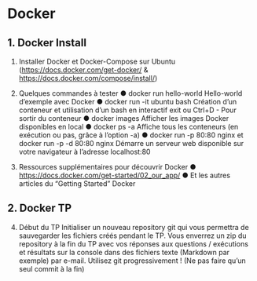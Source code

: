 # Docker

## 1. Docker Install

1. Installer Docker et Docker-Compose sur Ubuntu (https://docs.docker.com/get-docker/ &
   https://docs.docker.com/compose/install/)

2. Quelques commandes à tester
   ● docker run hello-world
   Hello-world d’exemple avec Docker
   ● docker run -it ubuntu bash
   Création d’un conteneur et utilisation d’un bash en interactif
   exit ou Ctrl+D - Pour sortir du conteneur
   ● docker images
   Afficher les images Docker disponibles en local
   ● docker ps -a
   Affiche tous les conteneurs (en exécution ou pas, grâce à l’option -a)
   ● docker run -p 80:80 nginx et docker run -p -d 80:80 nginx
   Démarre un serveur web disponible sur votre navigateur à l’adresse
   localhost:80

3. Ressources supplémentaires pour découvrir Docker
   ● https://docs.docker.com/get-started/02_our_app/
   ● Et les autres articles du “Getting Started” Docker

## 2. Docker TP

4. Début du TP
   Initialiser un nouveau repository git qui vous permettra de sauvegarder les fichiers
   créés pendant le TP. Vous enverrez un zip du repository à la fin du TP avec vos
   réponses aux questions / exécutions et résultats sur la console dans des fichiers
   texte (Markdown par exemple) par e-mail.
   Utilisez git progressivement ! (Ne pas faire qu’un seul commit à la fin)